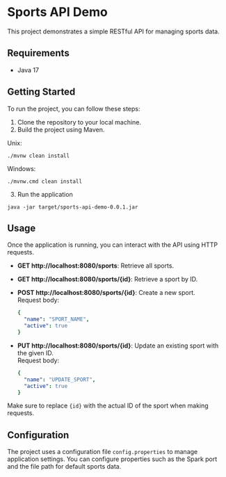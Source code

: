# Sports API Demo

This project demonstrates a simple RESTful API for managing sports data.

## Requirements

- Java 17

## Getting Started

To run the project, you can follow these steps:

1. Clone the repository to your local machine.
2. Build the project using Maven.

Unix:
```
./mvnw clean install
```

Windows:
```
./mvnw.cmd clean install
```

3. Run the application  
```
java -jar target/sports-api-demo-0.0.1.jar
```

## Usage

Once the application is running, you can interact with the API using HTTP requests.

- **GET http://localhost:8080/sports**: Retrieve all sports.

- **GET http://localhost:8080/sports/{id}**: Retrieve a sport by ID.<br>

- **POST http://localhost:8080/sports/{id}**: Create a new sport.<br>
  Request body:

  ```yaml 
  {
    "name": "SPORT_NAME",
    "active": true
  }
  ```
- **PUT http://localhost:8080/sports/{id}**: Update an existing sport with the given ID.<br>
  Request body:

  ```yaml 
  {
    "name": "UPDATE_SPORT",
    "active": true
  }
  ```

Make sure to replace `{id}` with the actual ID of the sport when making requests.<br>

## Configuration

The project uses a configuration file `config.properties` to manage application settings. You can configure properties such as the Spark port and the file path for default sports data.